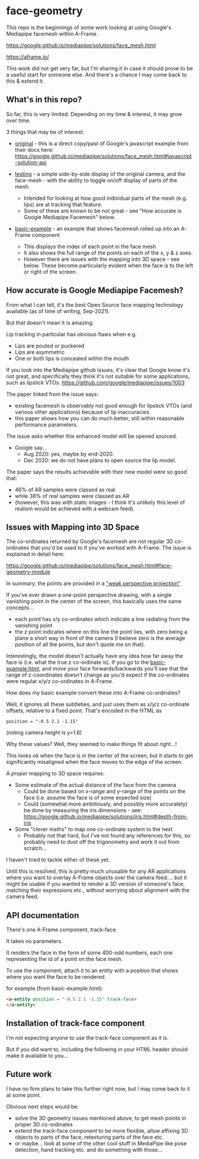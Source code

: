 # face-geometry

This repo is the beginnings of some work looking at using Google's Mediapipe facemesh within A-Frame.

https://google.github.io/mediapipe/solutions/face_mesh.html

https://aframe.io/

This work did not get very far, but I'm sharing it in case it should prove to be a useful start for someone else.  And there's a chance I may come back to this & extend it.



## What's in this repo?

So far, this is very limited.  Depending on my time & interest, it may grow over time.

3 things that may be of interest:

- [original](https://diarmidmackenzie.github.io/face-geometry/mediapipe/original.html) - this is a direct copy/past of Google's javascript example from their docs here: https://google.github.io/mediapipe/solutions/face_mesh.html#javascript-solution-api

- [testing](https://diarmidmackenzie.github.io/face-geometry/testing/face-mesh-testing.html) - a simple side-by-side display of the original camera, and the face-mesh - with the ability to toggle on/off display of parts of the mesh.

  - Intended for looking at how good individual parts of the mesh (e.g. lips) are at tracking that feature.
  - Some of these are known to be not great - see "How accurate is Google Mediapipe Facemesh" below.

- [basic-example](https://diarmidmackenzie.github.io/face-geometry/examples/basic-example.html) - an example that shows facemesh rolled up into an A-Frame component

  - This displays the index of each point in the face mesh
  - It also shows the full range of the points on each of the x, y & z axes.
  - However there are issues with the mapping into 3D space - see below.  These become particularly evident when the face is to the left or right of the screen.

  

## How accurate is Google Mediapipe Facemesh?

From what I can tell, it's the best Open Source face mapping technology available (as of time of writing, Sep-2021).

But that doesn't mean it is amazing.

Lip tracking in particular has obvious flaws when e.g.

- Lips are pouted or puckered
- Lips are asymmetric
- One or both lips is concealed within the mouth

If you look into the Mediapipe github issues, it's clear that Google know it's not great, and specifically they think it's not suitable for some applications, such as lipstick VTOs.
https://github.com/google/mediapipe/issues/1003

The paper linked from the issue says:

- existing facemesh is observably not good enough for lipstick VTOs (and various other applications) because of lip inaccuracies.
- this paper shows how you can do much better, still within reasonable performance parameters.

The issue asks whether this enhanced model will be opened sourced.

- Google say...
  - Aug 2020: yes, maybe by end-2020.
  - Dec 2020: we do not have plans to open source the lip model.

The paper says the results achievable with their new model were so good that:

- 46% of AR samples were classed as real
- while 38% of real samples were classed as AR
- (however, this was with static images - I think it's unlikely this level of realism would be achieved with a webcam feed).




## Issues with Mapping into 3D Space

The co-ordinates returned by Google's facemesh are not regular 3D co-ordinates that you'd be used to if you've worked with A-Frame.
The issue is explained in detail here:

https://google.github.io/mediapipe/solutions/face_mesh.html#face-geometry-module

In summary, the points are provided in a ["weak perspective projection"](https://en.wikipedia.org/wiki/3D_projection#Weak_perspective_projection)

If you've ever drawn a one-point perspective drawing, with a single vanishing point in the center of the screen, this basically uses the same concepts...

- each point has x/y co-ordinates which indicate a line radiating from the vanishing point 
- the z point indicates where on this line the point lies, with zero being a plane a short way in front of the camera (I believe zero is the average position of all the points, but don't quote me on that).

Interestingly, the model doesn't actually have any idea how far away the face is (i.e. what the true z co-ordinate is).  If you go to the [basic-example.html](https://diarmidmackenzie.github.io/face-geometry/examples/basic-example.html), and move your face forwards/backwards you'll see that the range of z-coordinates doesn't change as you'd expect if the co-ordinates were regular x/y/z co-ordinates in A-Frame.

How does my basic example convert these into A-Frame co-ordinates?

Well, it ignores all these subtleties, and just uses them as x/y/z co-ordinate offsets, relative to a fixed point.  That's encoded in the HTML as

```
position = "-0.5 2.1 -1.15"
```

(noting camera height is y=1.6)

Why these values?  Well, they seemed to make things fit about right...!

This looks *ok* when the face is in the center of the screen, but it starts to get significantly misaligned when the face moves to the edge of the screen.

A *proper* mapping to 3D space requires:

- Some estimate of the actual distance of the face from the camera
  - Could be done based on x-range and y-range of the points on the face (i.e. assume the face is of some expected size)
  - Could (somewhat more ambitiously, and possibly more accurately) be done by measuring the iris dimensions - see: https://google.github.io/mediapipe/solutions/iris.html#depth-from-iris
- Some "clever maths" to map one co-ordinate system to the next
  - Probably not that hard, but I've not found any references for this, so probably need to dust off the trigonometry and work it out from scratch...

I haven't tried to tackle either of these yet.

Until this is resolved, this is pretty much unusable for any AR applications where you want to overlay A-Frame objects over the camera feed.... but it might be usable if you wanted to render a 3D version of someone's face, matching their expressions etc., without worrying about alignment with the camera feed.



## API documentation

There's one A-Frame component, track-face.

It takes no parameters.

It renders the face in the form of some 400-odd numbers, each one representing the id of a point on the face mesh.

To use the component, attach it to an entity with a position that shows where you want the face to be rendered.

for example (from basic-example.html):

```html
<a-entity position = "-0.5 2.1 -1.15" track-face>
</a-entity>
```



## Installation of track-face component

I'm not expecting anyone to use the track-face component as it is.

But if you did want to, including the following in your HTML header should make it available to you...

<script src="https://cdn.jsdelivr.net/gh/diarmidmackenzie/face-geometry@latest/src/face-geometry.min.js"></script>



## Future work

I have no firm plans to take this further right now, but I may come back to it at some point.

Obvious next steps would be:

- solve the 3D geometry issues mentioned above, to get mesh points in proper 3D co-ordinates
- extend the track-face component to be more flexible, allow affixing 3D objects to parts of the face, retexturing parts of the face etc.
- or maybe... look at some of the other cool stuff in MediaPipe like pose detection, hand tracking etc. and do something with those...


